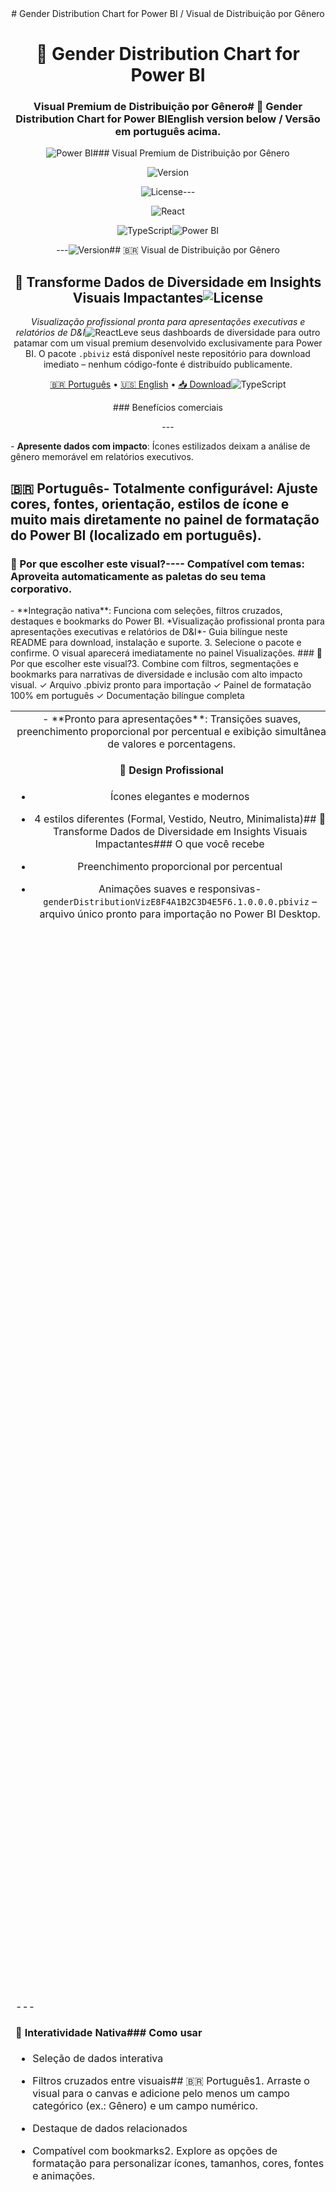 <div align="center"><div align="center"># Gender Distribution Chart for Power BI / Visual de Distribuição por Gênero



# 👥 Gender Distribution Chart for Power BI



### Visual Premium de Distribuição por Gênero# 👥 Gender Distribution Chart for Power BI**English version below / Versão em português acima.**



![Power BI](https://img.shields.io/badge/Power%20BI-Custom%20Visual-F2C811?style=for-the-badge&logo=powerbi&logoColor=black)### Visual Premium de Distribuição por Gênero

![Version](https://img.shields.io/badge/version-1.0.0-blue?style=for-the-badge)

![License](https://img.shields.io/badge/license-Proprietary-red?style=for-the-badge)---

![React](https://img.shields.io/badge/React-18.2.0-61DAFB?style=for-the-badge&logo=react&logoColor=black)

![TypeScript](https://img.shields.io/badge/TypeScript-5.3.3-3178C6?style=for-the-badge&logo=typescript&logoColor=white)![Power BI](https://img.shields.io/badge/Power%20BI-Custom%20Visual-F2C811?style=for-the-badge&logo=powerbi&logoColor=black)



---![Version](https://img.shields.io/badge/version-1.0.0-blue?style=for-the-badge)## 🇧🇷 Visual de Distribuição por Gênero



## 🚀 Transforme Dados de Diversidade em Insights Visuais Impactantes![License](https://img.shields.io/badge/license-Proprietary-red?style=for-the-badge)



*Visualização profissional pronta para apresentações executivas e relatórios de D&I*![React](https://img.shields.io/badge/React-18.2.0-61DAFB?style=for-the-badge&logo=react&logoColor=black)Leve seus dashboards de diversidade para outro patamar com um visual premium desenvolvido exclusivamente para Power BI. O pacote `.pbiviz` está disponível neste repositório para download imediato – nenhum código-fonte é distribuído publicamente.



[🇧🇷 Português](#-português) • [🇺🇸 English](#-english) • [📥 Download](#-download)![TypeScript](https://img.shields.io/badge/TypeScript-5.3.3-3178C6?style=for-the-badge&logo=typescript&logoColor=white)



</div>### Benefícios comerciais



---</div>- **Apresente dados com impacto**: Ícones estilizados deixam a análise de gênero memorável em relatórios executivos.



## 🇧🇷 Português- **Totalmente configurável**: Ajuste cores, fontes, orientação, estilos de ícone e muito mais diretamente no painel de formatação do Power BI (localizado em português).



### 💎 Por que escolher este visual?---- **Compatível com temas**: Aproveita automaticamente as paletas do seu tema corporativo.



<table>- **Integração nativa**: Funciona com seleções, filtros cruzados, destaques e bookmarks do Power BI.

<tr>

<td width="50%"><div align="center">- **Pronto para apresentações**: Transições suaves, preenchimento proporcional por percentual e exibição simultânea de valores e porcentagens.



#### 🎨 **Design Profissional**

- Ícones elegantes e modernos

- 4 estilos diferentes (Formal, Vestido, Neutro, Minimalista)## 🚀 Transforme Dados de Diversidade em Insights Visuais Impactantes### O que você recebe

- Preenchimento proporcional por percentual

- Animações suaves e responsivas- `genderDistributionVizE8F4A1B2C3D4E5F6.1.0.0.0.pbiviz` – arquivo único pronto para importação no Power BI Desktop.



</td>*Visualização profissional pronta para apresentações executivas e relatórios de D&I*- Guia bilíngue neste README para download, instalação e suporte.

<td width="50%">



#### ⚙️ **Totalmente Personalizável**

- Cores dinâmicas por categoria[🇧🇷 Português](#-português) • [🇺🇸 English](#-english) • [📥 Download](#-download)### Como instalar

- Fontes configuráveis (família, tamanho, cor, peso)

- Layout horizontal ou vertical1. Faça o download do arquivo `.pbiviz` (Code → Download ZIP ou diretamente na lista de arquivos do repositório).

- Integração com temas do Power BI

</div>2. No Power BI Desktop, acesse **Inserir → Obter mais visuais → Importar de um arquivo**.

</td>

</tr>3. Selecione o pacote e confirme. O visual aparecerá imediatamente no painel Visualizações.

<tr>

<td width="50%">---



#### 🎯 **Interatividade Nativa**### Como usar

- Seleção de dados interativa

- Filtros cruzados entre visuais## 🇧🇷 Português1. Arraste o visual para o canvas e adicione pelo menos um campo categórico (ex.: Gênero) e um campo numérico.

- Destaque de dados relacionados

- Compatível com bookmarks2. Explore as opções de formatação para personalizar ícones, tamanhos, cores, fontes e animações.



</td>### 💎 Por que escolher este visual?3. Combine com filtros, segmentações e bookmarks para narrativas de diversidade e inclusão com alto impacto visual.

<td width="50%">



#### 📊 **Rico em Informações**

- Exibição de percentuais<table>### Suporte

- Valores absolutos

- Nomes de categorias<tr>Dúvidas comerciais ou suporte: [alexandre.2.lourenco@outlook.com](mailto:alexandre.2.lourenco@outlook.com).

- Métricas simultâneas

<td width="50%">

</td>

</tr>---

</table>

#### 🎨 **Design Profissional**

### 📦 O Que Você Recebe

- Ícones elegantes e modernos## 🇺🇸 Gender Distribution Chart

```

✓ Arquivo .pbiviz pronto para importação- 4 estilos diferentes (Formal, Vestido, Neutro, Minimalista)

✓ Painel de formatação 100% em português

✓ Documentação bilíngue completa- Preenchimento proporcional por percentualDeliver stunning diversity dashboards in seconds with this premium Power BI visual. The packaged `.pbiviz` file is ready for immediate download – source code remains private to protect your competitive advantage.

✓ Suporte técnico por e-mail

```- Animações suaves e responsivas



### 🔧 Instalação Rápida### Commercial value



1. **Download** → Baixe o arquivo `.pbiviz` [aqui](#-download)</td>- **Boardroom-ready visuals**: Icon-based storytelling that makes gender insights unforgettable.

2. **Importar** → Power BI Desktop → `Inserir` → `Obter mais visuais` → `Importar de um arquivo`

3. **Usar** → O ícone aparecerá no painel de Visualizações instantaneamente<td width="50%">- **Configurable without coding**: Tweak colors, fonts, orientation, icon styles, and animation straight from the Power BI format pane (Portuguese labels included).



### 🎬 Como Começar- **Theme-aware**: Automatically adopts your company’s Power BI theme palette.



```plaintext#### ⚙️ **Totalmente Personalizável**- **Enterprise friendly**: Supports selections, cross-filtering, highlights, bookmarks, and other native interactions.

1️⃣  Arraste o visual para o canvas

2️⃣  Adicione um campo CATEGORIA (ex: Gênero)- Cores dinâmicas por categoria- **Presentation-grade polish**: Smooth transitions, proportional fills, and simultaneous percentage/value labels.

3️⃣  Adicione um campo VALOR (ex: Quantidade)

4️⃣  Personalize no painel de formatação- Fontes configuráveis (família, tamanho, cor, peso)

5️⃣  Ajuste cores, fontes e estilo dos ícones

```- Layout horizontal ou vertical### What’s included



### ⚡ Configurações Disponíveis- Integração com temas do Power BI- `genderDistributionVizE8F4A1B2C3D4E5F6.1.0.0.0.pbiviz` – single-file package ready to import into Power BI Desktop.



| Categoria | Opções |- This bilingual README covering download, installation, and support.

|-----------|--------|

| **Layout** | Orientação (Horizontal/Vertical), Espaçamento, Tamanho dos ícones |</td>

| **Ícones** | 4 estilos diferentes, Preenchimento proporcional, Cores personalizadas |

| **Percentual** | Fonte, Tamanho, Cor, Peso, Visibilidade |</tr>### Quick start

| **Valores** | Fonte, Tamanho, Cor, Peso, Visibilidade |

| **Categorias** | Fonte, Tamanho, Cor, Peso, Posição |<tr>1. Download the `.pbiviz` file (Code → Download ZIP or directly from the file list).

| **Cores** | Paleta dinâmica por categoria ou tema do Power BI |

<td width="50%">2. In Power BI Desktop, open **Insert → Get more visuals → Import a visual from a file**.

### 🎯 Casos de Uso Ideais

3. Select the package and confirm; the visual will appear instantly in the Visualizations pane.

- 📊 Relatórios de Diversidade & Inclusão

- 👔 Dashboards de RH e People Analytics#### 🎯 **Interatividade Nativa**

- 📈 Apresentações executivas sobre equidade

- 🏢 Análises demográficas corporativas- Seleção de dados interativa### Getting value fast

- 📑 Relatórios de conformidade e ESG

- Filtros cruzados entre visuais1. Drop the visual onto the canvas, add at least one categorical field (e.g., Gender) and one numeric measure.

### 💬 Suporte e Contato

- Destaque de dados relacionados2. Adjust formatting options to match your brand: icon size, spacing, colors, fonts, animations, and more.

Precisa de ajuda, customizações ou tem sugestões?

- Compatível com bookmarks3. Combine with slicers, filters, and bookmarks to deliver persuasive diversity & inclusion storytelling.

📧 **E-mail:** [alexandre.2.lourenco@outlook.com](mailto:alexandre.2.lourenco@outlook.com)



---

</td>### Support & contact

## 🇺🇸 English

<td width="50%">Questions, enterprise inquiries, or feature requests: [alexandre.2.lourenco@outlook.com](mailto:alexandre.2.lourenco@outlook.com).

### 💎 Why Choose This Visual?



<table>

<tr>#### 📊 **Rico em Informações**---

<td width="50%">

- Exibição de percentuais

#### 🎨 **Professional Design**

- Elegant, modern icons- Valores absolutos**License / Licença**

- 4 different styles (Suit, Dress, Neutral, Minimal)

- Proportional percentage-based fill- Nomes de categorias

- Smooth, responsive animations

- Métricas simultâneasAll rights reserved. Redistribution of the source code is not permitted. The packaged visual may be used within Power BI reports according to your organization’s governance policies.

</td>

<td width="50%">

</td>

#### ⚙️ **Fully Customizable**</tr>

- Dynamic colors per category</table>

- Configurable fonts (family, size, color, weight)

- Horizontal or vertical layout### 📦 O Que Você Recebe

- Power BI theme integration

```

</td>✓ Arquivo .pbiviz pronto para importação

</tr>✓ Painel de formatação 100% em português

<tr>✓ Documentação bilíngue completa

<td width="50%">✓ Suporte técnico por e-mail

```

#### 🎯 **Native Interactivity**

- Interactive data selection### 🔧 Instalação Rápida

- Cross-filtering between visuals

- Related data highlighting1. **Download** → Baixe o arquivo `.pbiviz` [aqui](#-download)

- Bookmark compatible2. **Importar** → Power BI Desktop → `Inserir` → `Obter mais visuais` → `Importar de um arquivo`

3. **Usar** → O ícone aparecerá no painel de Visualizações instantaneamente

</td>

<td width="50%">### 🎬 Como Começar



#### 📊 **Information Rich**```plaintext

- Percentage display1️⃣  Arraste o visual para o canvas

- Absolute values2️⃣  Adicione um campo CATEGORIA (ex: Gênero)

- Category names3️⃣  Adicione um campo VALOR (ex: Quantidade)

- Simultaneous metrics4️⃣  Personalize no painel de formatação

5️⃣  Ajuste cores, fontes e estilo dos ícones

</td>```

</tr>

</table>### ⚡ Configurações Disponíveis



### 📦 What's Included| Categoria | Opções |

|-----------|--------|

```| **Layout** | Orientação (Horizontal/Vertical), Espaçamento, Tamanho dos ícones |

✓ Ready-to-import .pbiviz file| **Ícones** | 4 estilos diferentes, Preenchimento proporcional, Cores personalizadas |

✓ 100% Portuguese formatting pane| **Percentual** | Fonte, Tamanho, Cor, Peso, Visibilidade |

✓ Complete bilingual documentation| **Valores** | Fonte, Tamanho, Cor, Peso, Visibilidade |

✓ Email technical support| **Categorias** | Fonte, Tamanho, Cor, Peso, Posição |

```| **Cores** | Paleta dinâmica por categoria ou tema do Power BI |



### 🔧 Quick Installation### 🎯 Casos de Uso Ideais



1. **Download** → Get the `.pbiviz` file [here](#-download)- 📊 Relatórios de Diversidade & Inclusão

2. **Import** → Power BI Desktop → `Insert` → `Get more visuals` → `Import a visual from a file`- 👔 Dashboards de RH e People Analytics

3. **Use** → The icon will appear in the Visualizations pane instantly- 📈 Apresentações executivas sobre equidade

- 🏢 Análises demográficas corporativas

### 🎬 Getting Started- 📑 Relatórios de conformidade e ESG



```plaintext### 💬 Suporte e Contato

1️⃣  Drag the visual to the canvas

2️⃣  Add a CATEGORY field (e.g., Gender)Precisa de ajuda, customizações ou tem sugestões?

3️⃣  Add a VALUE field (e.g., Count)

4️⃣  Customize in the formatting pane📧 **E-mail:** [alexandre.2.lourenco@outlook.com](mailto:alexandre.2.lourenco@outlook.com)

5️⃣  Adjust colors, fonts, and icon styles

```---



### ⚡ Available Settings## 🇺🇸 English



| Category | Options |### 💎 Why Choose This Visual?

|----------|---------|

| **Layout** | Orientation (Horizontal/Vertical), Spacing, Icon size |<table>

| **Icons** | 4 different styles, Proportional fill, Custom colors |<tr>

| **Percentage** | Font, Size, Color, Weight, Visibility |<td width="50%">

| **Values** | Font, Size, Color, Weight, Visibility |

| **Categories** | Font, Size, Color, Weight, Position |#### 🎨 **Professional Design**

| **Colors** | Dynamic palette per category or Power BI theme |- Elegant, modern icons

- 4 different styles (Suit, Dress, Neutral, Minimal)

### 🎯 Ideal Use Cases- Proportional percentage-based fill

- Smooth, responsive animations

- 📊 Diversity & Inclusion Reports

- 👔 HR and People Analytics Dashboards</td>

- 📈 Executive presentations on equity<td width="50%">

- 🏢 Corporate demographic analysis

- 📑 Compliance and ESG reporting#### ⚙️ **Fully Customizable**

- Dynamic colors per category

### 💬 Support & Contact- Configurable fonts (family, size, color, weight)

- Horizontal or vertical layout

Need help, customizations, or have suggestions?- Power BI theme integration



📧 **Email:** [alexandre.2.lourenco@outlook.com](mailto:alexandre.2.lourenco@outlook.com)</td>

</tr>

---<tr>

<td width="50%">

## 📥 Download

#### 🎯 **Native Interactivity**

<div align="center">- Interactive data selection

- Cross-filtering between visuals

### 🎁 **Get Your Visual Now**- Related data highlighting

- Bookmark compatible

**File:** `genderDistributionVizE8F4A1B2C3D4E5F6.1.0.0.0.pbiviz`

</td>

[📥 **Download Latest Version**](./dist/genderDistributionVizE8F4A1B2C3D4E5F6.1.0.0.0.pbiviz)<td width="50%">



*or clone this repository and find the file in the root directory*#### 📊 **Information Rich**

- Percentage display

</div>- Absolute values

- Category names

---- Simultaneous metrics



## 📄 License / Licença</td>

</tr>

```</table>

© 2025 - All Rights Reserved

Todos os direitos reservados### 📦 What's Included



The packaged visual may be used within Power BI reports.```

Source code redistribution is not permitted.✓ Ready-to-import .pbiviz file

✓ 100% Portuguese formatting pane

O visual empacotado pode ser usado em relatórios do Power BI.✓ Complete bilingual documentation

A redistribuição do código-fonte não é permitida.✓ Email technical support

``````



---### 🔧 Quick Installation



<div align="center">1. **Download** → Get the `.pbiviz` file [here](#-download)

2. **Import** → Power BI Desktop → `Insert` → `Get more visuals` → `Import a visual from a file`

**Made with ❤️ for Power BI Community**3. **Use** → The icon will appear in the Visualizations pane instantly



⭐ **Star this repo if you find it useful!** ⭐### 🎬 Getting Started



</div>```plaintext

1️⃣  Drag the visual to the canvas
2️⃣  Add a CATEGORY field (e.g., Gender)
3️⃣  Add a VALUE field (e.g., Count)
4️⃣  Customize in the formatting pane
5️⃣  Adjust colors, fonts, and icon styles
```

### ⚡ Available Settings

| Category | Options |
|----------|---------|
| **Layout** | Orientation (Horizontal/Vertical), Spacing, Icon size |
| **Icons** | 4 different styles, Proportional fill, Custom colors |
| **Percentage** | Font, Size, Color, Weight, Visibility |
| **Values** | Font, Size, Color, Weight, Visibility |
| **Categories** | Font, Size, Color, Weight, Position |
| **Colors** | Dynamic palette per category or Power BI theme |

### 🎯 Ideal Use Cases

- 📊 Diversity & Inclusion Reports
- 👔 HR and People Analytics Dashboards
- 📈 Executive presentations on equity
- 🏢 Corporate demographic analysis
- 📑 Compliance and ESG reporting

### 💬 Support & Contact

Need help, customizations, or have suggestions?

📧 **Email:** [alexandre.2.lourenco@outlook.com](mailto:alexandre.2.lourenco@outlook.com)

---

## 📥 Download

<div align="center">

### 🎁 **Get Your Visual Now**

**File:** `genderDistributionVizE8F4A1B2C3D4E5F6.1.0.0.0.pbiviz`

[📥 **Download Latest Version**](./dist/genderDistributionVizE8F4A1B2C3D4E5F6.1.0.0.0.pbiviz)

*or clone this repository and find the file in the root directory*

</div>

---

## 📄 License / Licença

```
© 2025 - All Rights Reserved
Todos os direitos reservados

The packaged visual may be used within Power BI reports.
Source code redistribution is not permitted.

O visual empacotado pode ser usado em relatórios do Power BI.
A redistribuição do código-fonte não é permitida.
```

---

<div align="center">

**Made with ❤️ for Power BI Community**

⭐ **Star this repo if you find it useful!** ⭐

</div>
